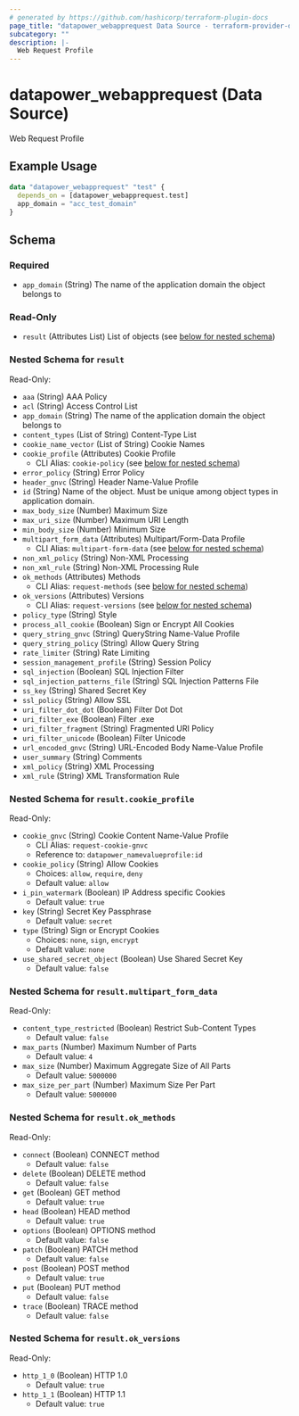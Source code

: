 ```yaml
---
# generated by https://github.com/hashicorp/terraform-plugin-docs
page_title: "datapower_webapprequest Data Source - terraform-provider-datapower"
subcategory: ""
description: |-
  Web Request Profile
---
```


# datapower_webapprequest (Data Source)

Web Request Profile

## Example Usage

```terraform
data "datapower_webapprequest" "test" {
  depends_on = [datapower_webapprequest.test]
  app_domain = "acc_test_domain"
}
```

<!-- schema generated by tfplugindocs -->
## Schema

### Required

- `app_domain` (String) The name of the application domain the object belongs to

### Read-Only

- `result` (Attributes List) List of objects (see [below for nested schema](#nestedatt--result))

<a id="nestedatt--result"></a>
### Nested Schema for `result`

Read-Only:

- `aaa` (String) AAA Policy
- `acl` (String) Access Control List
- `app_domain` (String) The name of the application domain the object belongs to
- `content_types` (List of String) Content-Type List
- `cookie_name_vector` (List of String) Cookie Names
- `cookie_profile` (Attributes) Cookie Profile
  - CLI Alias: `cookie-policy` (see [below for nested schema](#nestedatt--result--cookie_profile))
- `error_policy` (String) Error Policy
- `header_gnvc` (String) Header Name-Value Profile
- `id` (String) Name of the object. Must be unique among object types in application domain.
- `max_body_size` (Number) Maximum Size
- `max_uri_size` (Number) Maximum URI Length
- `min_body_size` (Number) Minimum Size
- `multipart_form_data` (Attributes) Multipart/Form-Data Profile
  - CLI Alias: `multipart-form-data` (see [below for nested schema](#nestedatt--result--multipart_form_data))
- `non_xml_policy` (String) Non-XML Processing
- `non_xml_rule` (String) Non-XML Processing Rule
- `ok_methods` (Attributes) Methods
  - CLI Alias: `request-methods` (see [below for nested schema](#nestedatt--result--ok_methods))
- `ok_versions` (Attributes) Versions
  - CLI Alias: `request-versions` (see [below for nested schema](#nestedatt--result--ok_versions))
- `policy_type` (String) Style
- `process_all_cookie` (Boolean) Sign or Encrypt All Cookies
- `query_string_gnvc` (String) QueryString Name-Value Profile
- `query_string_policy` (String) Allow Query String
- `rate_limiter` (String) Rate Limiting
- `session_management_profile` (String) Session Policy
- `sql_injection` (Boolean) SQL Injection Filter
- `sql_injection_patterns_file` (String) SQL Injection Patterns File
- `ss_key` (String) Shared Secret Key
- `ssl_policy` (String) Allow SSL
- `uri_filter_dot_dot` (Boolean) Filter Dot Dot
- `uri_filter_exe` (Boolean) Filter .exe
- `uri_filter_fragment` (String) Fragmented URI Policy
- `uri_filter_unicode` (Boolean) Filter Unicode
- `url_encoded_gnvc` (String) URL-Encoded Body Name-Value Profile
- `user_summary` (String) Comments
- `xml_policy` (String) XML Processing
- `xml_rule` (String) XML Transformation Rule

<a id="nestedatt--result--cookie_profile"></a>
### Nested Schema for `result.cookie_profile`

Read-Only:

- `cookie_gnvc` (String) Cookie Content Name-Value Profile
  - CLI Alias: `request-cookie-gnvc`
  - Reference to: `datapower_namevalueprofile:id`
- `cookie_policy` (String) Allow Cookies
  - Choices: `allow`, `require`, `deny`
  - Default value: `allow`
- `i_pin_watermark` (Boolean) IP Address specific Cookies
  - Default value: `true`
- `key` (String) Secret Key Passphrase
  - Default value: `secret`
- `type` (String) Sign or Encrypt Cookies
  - Choices: `none`, `sign`, `encrypt`
  - Default value: `none`
- `use_shared_secret_object` (Boolean) Use Shared Secret Key
  - Default value: `false`


<a id="nestedatt--result--multipart_form_data"></a>
### Nested Schema for `result.multipart_form_data`

Read-Only:

- `content_type_restricted` (Boolean) Restrict Sub-Content Types
  - Default value: `false`
- `max_parts` (Number) Maximum Number of Parts
  - Default value: `4`
- `max_size` (Number) Maximum Aggregate Size of All Parts
  - Default value: `5000000`
- `max_size_per_part` (Number) Maximum Size Per Part
  - Default value: `5000000`


<a id="nestedatt--result--ok_methods"></a>
### Nested Schema for `result.ok_methods`

Read-Only:

- `connect` (Boolean) CONNECT method
  - Default value: `false`
- `delete` (Boolean) DELETE method
  - Default value: `false`
- `get` (Boolean) GET method
  - Default value: `true`
- `head` (Boolean) HEAD method
  - Default value: `true`
- `options` (Boolean) OPTIONS method
  - Default value: `false`
- `patch` (Boolean) PATCH method
  - Default value: `false`
- `post` (Boolean) POST method
  - Default value: `true`
- `put` (Boolean) PUT method
  - Default value: `false`
- `trace` (Boolean) TRACE method
  - Default value: `false`


<a id="nestedatt--result--ok_versions"></a>
### Nested Schema for `result.ok_versions`

Read-Only:

- `http_1_0` (Boolean) HTTP 1.0
  - Default value: `true`
- `http_1_1` (Boolean) HTTP 1.1
  - Default value: `true`
